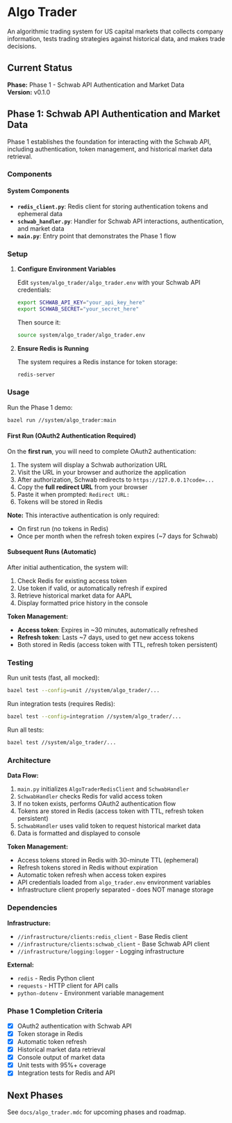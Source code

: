 # Algo Trader

An algorithmic trading system for US capital markets that collects company information, tests trading strategies against historical data, and makes trade decisions.

## Current Status

**Phase:** Phase 1 - Schwab API Authentication and Market Data  
**Version:** v0.1.0

## Phase 1: Schwab API Authentication and Market Data

Phase 1 establishes the foundation for interacting with the Schwab API, including authentication, token management, and historical market data retrieval.

### Components

#### System Components
- **`redis_client.py`**: Redis client for storing authentication tokens and ephemeral data
- **`schwab_handler.py`**: Handler for Schwab API interactions, authentication, and market data
- **`main.py`**: Entry point that demonstrates the Phase 1 flow

### Setup

1. **Configure Environment Variables**

   Edit `system/algo_trader/algo_trader.env` with your Schwab API credentials:
   ```bash
   export SCHWAB_API_KEY="your_api_key_here"
   export SCHWAB_SECRET="your_secret_here"
   ```

   Then source it:
   ```bash
   source system/algo_trader/algo_trader.env
   ```

2. **Ensure Redis is Running**
   
   The system requires a Redis instance for token storage:
   ```bash
   redis-server
   ```

### Usage

Run the Phase 1 demo:
```bash
bazel run //system/algo_trader:main
```

#### First Run (OAuth2 Authentication Required)

On the **first run**, you will need to complete OAuth2 authentication:

1. The system will display a Schwab authorization URL
2. Visit the URL in your browser and authorize the application
3. After authorization, Schwab redirects to `https://127.0.0.1?code=...`
4. Copy the **full redirect URL** from your browser
5. Paste it when prompted: `Redirect URL:`
6. Tokens will be stored in Redis

**Note:** This interactive authentication is only required:
- On first run (no tokens in Redis)
- Once per month when the refresh token expires (~7 days for Schwab)

#### Subsequent Runs (Automatic)

After initial authentication, the system will:
1. Check Redis for existing access token
2. Use token if valid, or automatically refresh if expired
3. Retrieve historical market data for AAPL
4. Display formatted price history in the console

**Token Management:**
- **Access token**: Expires in ~30 minutes, automatically refreshed
- **Refresh token**: Lasts ~7 days, used to get new access tokens
- Both stored in Redis (access token with TTL, refresh token persistent)

### Testing

Run unit tests (fast, all mocked):
```bash
bazel test --config=unit //system/algo_trader/...
```

Run integration tests (requires Redis):
```bash
bazel test --config=integration //system/algo_trader/...
```

Run all tests:
```bash
bazel test //system/algo_trader/...
```

### Architecture

**Data Flow:**
1. `main.py` initializes `AlgoTraderRedisClient` and `SchwabHandler`
2. `SchwabHandler` checks Redis for valid access token
3. If no token exists, performs OAuth2 authentication flow
4. Tokens are stored in Redis (access token with TTL, refresh token persistent)
5. `SchwabHandler` uses valid token to request historical market data
6. Data is formatted and displayed to console

**Token Management:**
- Access tokens stored in Redis with 30-minute TTL (ephemeral)
- Refresh tokens stored in Redis without expiration
- Automatic token refresh when access token expires
- API credentials loaded from `algo_trader.env` environment variables
- Infrastructure client properly separated - does NOT manage storage

### Dependencies

**Infrastructure:**
- `//infrastructure/clients:redis_client` - Base Redis client
- `//infrastructure/clients:schwab_client` - Base Schwab API client
- `//infrastructure/logging:logger` - Logging infrastructure

**External:**
- `redis` - Redis Python client
- `requests` - HTTP client for API calls
- `python-dotenv` - Environment variable management

### Phase 1 Completion Criteria

- [x] OAuth2 authentication with Schwab API
- [x] Token storage in Redis
- [x] Automatic token refresh
- [x] Historical market data retrieval
- [x] Console output of market data
- [x] Unit tests with 95%+ coverage
- [x] Integration tests for Redis and API

## Next Phases

See `docs/algo_trader.mdc` for upcoming phases and roadmap.

